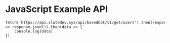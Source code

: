 # JavaScript Example API

```
fetch('https://api.slatedev.xyz/api/basedbot/v1/get/users').then(response => response.json()).then(data => {
	console.log(data)
})
```
